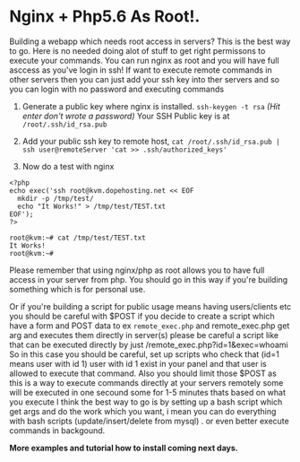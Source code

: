 # Nginx + Php5.6 As Root!.

Building a webapp which needs root access in servers? This is the best way to go. 
Here is no needed doing alot of stuff to get right permissons to execute your commands.
You can run nginx as root and you will have full asccess as you've login in ssh!
If want to execute remote commands in other servers then you can just add your ssh key into ther servers and so you can 
login with no password and executing commands

1. Generate a public key where nginx is installed. 
  ```ssh-keygen -t rsa``` *(Hit enter don't wrote a password)*
  Your SSH Public key is at ```/root/.ssh/id_rsa.pub```
  
2. Add your public ssh key to remote host,
  ```cat /root/.ssh/id_rsa.pub | ssh user@remoteServer 'cat >> .ssh/authorized_keys'```
  
3. Now do a test with nginx
```
<?php
echo exec('ssh root@kvm.dopehosting.net << EOF
  mkdir -p /tmp/test/
  echo "It Works!" > /tmp/test/TEST.txt
EOF');
?>

```

```
root@kvm:~# cat /tmp/test/TEST.txt 
It Works!
root@kvm:~# 
```

Please remember that using nginx/php as root allows you to have full access in your server from php. 
You should go in this way if you're building something which is for personal use.

Or if you're building a script for public usage means having users/clients etc you should be careful with $POST
if you decide to create a script which have a form and POST data to ex ```remote_exec.php``` and remote_exec.php get arg and 
executes them directly in server(s) please be careful a script like that can be executed directly by just /remote_exec.php?id=1&exec=whoami
So in this case you should be careful, set up scripts who check that (id=1 means user with id 1) user with id 1 exist in your panel
and that user is allowed to execute that command. Also you should limit those $POST as this is a way to execute commands directly 
at your servers remotely some will be executed in one secound some for 1-5 minutes thats based on what you execute
I think the best way to go is by setting up a bash script which get args and do the work which you want, i mean you can do 
everything with bash scripts (update/insert/delete from mysql) . or even better execute commands in backgound.


**More examples and tutorial how to install coming next days.**
